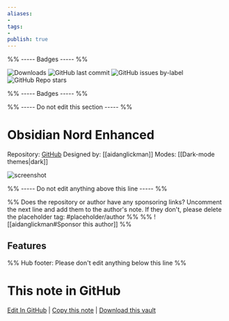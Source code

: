```yaml
---
aliases:
- 
tags: 
- 
publish: true
---
```


%% ----- Badges ----- %%

![Downloads](https://img.shields.io/badge/downloads-6622-573E7A?style=for-the-badge&logo=)
![GitHub last commit](https://img.shields.io/github/last-commit/aidanglickman/obsidian-nord-enhanced?color=573E7A&label=last%20update&logo=github&style=for-the-badge)
![GitHub issues by-label](https://img.shields.io/github/issues/aidanglickman/obsidian-nord-enhanced/help%20wanted?color=573E7A&logo=github&style=for-the-badge) 
![GitHub Repo stars](https://img.shields.io/github/stars/aidanglickman/obsidian-nord-enhanced?color=573E7A&logo=github&style=for-the-badge)

%% ----- Badges ----- %%

%% ----- Do not edit this section ----- %%

# Obsidian Nord Enhanced

Repository: [GitHub](https://github.com/aidanglickman/obsidian-nord-enhanced)
Designed by: [[aidanglickman]]
Modes: [[Dark-mode themes|dark]]



![screenshot](https://github.com/aidanglickman/obsidian-nord-enhanced/raw/master/_media/scrot.png)

%% ----- Do not edit anything above this line ----- %% 

%% Does the repository or author have any sponsoring links? Uncomment the next line and add them to the author's note. If they don't, please delete the placeholder tag: #placeholder/author %%
%% ![[aidanglickman#Sponsor this author]] %%


## Features



%% Hub footer: Please don't edit anything below this line %%

# This note in GitHub

<span class="git-footer">[Edit In GitHub](https://github.dev/obsidian-community/obsidian-hub/blob/main/02%20-%20Community%20Expansions/02.05%20All%20Community%20Expansions/Themes/Obsidian%20Nord%20Enhanced.md "git-hub-edit-note") | [Copy this note](https://raw.githubusercontent.com/obsidian-community/obsidian-hub/main/02%20-%20Community%20Expansions/02.05%20All%20Community%20Expansions/Themes/Obsidian%20Nord%20Enhanced.md "git-hub-copy-note") | [Download this vault](https://github.com/obsidian-community/obsidian-hub/archive/refs/heads/main.zip "git-hub-download-vault") </span>
